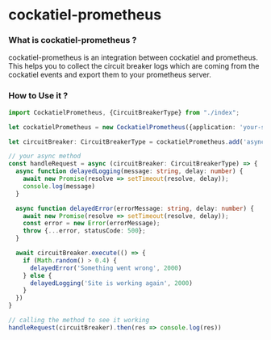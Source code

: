 # cockatiel-prometheus

### What is cockatiel-prometheus ?
cockatiel-prometheus is an integration between cockatiel and prometheus. This helps you to collect the circuit breaker logs which are coming from the cockatiel events and export them to your prometheus server.

### How to Use it ?

```typescript
import CockatielPrometheus, {CircuitBreakerType} from "./index";

let cockatielPrometheus = new CockatielPrometheus({application: 'your-service-name'});

let circuitBreaker: CircuitBreakerType = cockatielPrometheus.add('async-method-name');

// your async method
const handleRequest = async (circuitBreaker: CircuitBreakerType) => {
  async function delayedLogging(message: string, delay: number) {
    await new Promise(resolve => setTimeout(resolve, delay));
    console.log(message)
  }

  async function delayedError(errorMessage: string, delay: number) {
    await new Promise(resolve => setTimeout(resolve, delay));
    const error = new Error(errorMessage);
    throw {...error, statusCode: 500};
  }

  await circuitBreaker.execute(() => {
    if (Math.random() > 0.4) {
      delayedError('Something went wrong', 2000)
    } else {
      delayedLogging('Site is working again', 2000)
    }
  })
}

// calling the method to see it working
handleRequest(circuitBreaker).then(res => console.log(res))

```
